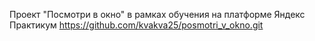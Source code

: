 Проект "Посмотри в окно" в рамках обучения на платформе Яндекс Практикум
https://github.com/kvakva25/posmotri_v_okno.git
